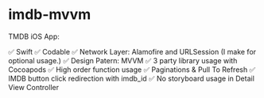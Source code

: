 # imdb-mvvm

TMDB iOS App:

✅ Swift
✅ Codable
✅ Network Layer: Alamofire and URLSession (I make for optional usage.)
✅ Design Patern: MVVM 
✅ 3 party library usage with Cocoapods 
✅ High order function usage 
✅ Paginations & Pull To Refresh 
✅ IMDB button click redirection with imdb_id
✅ No storyboard usage in Detail View Controller
